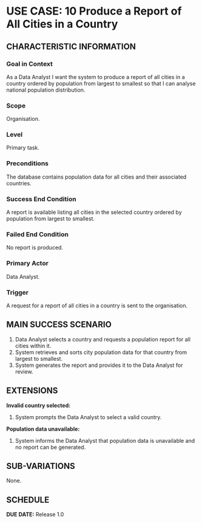 # USE CASE: 10 Produce a Report of All Cities in a Country

## CHARACTERISTIC INFORMATION

### Goal in Context
As a Data Analyst I want the system to produce a report of all cities in a country ordered by population from largest to smallest so that I can analyse national population distribution.

### Scope
Organisation.

### Level
Primary task.

### Preconditions
The database contains population data for all cities and their associated countries.

### Success End Condition
A report is available listing all cities in the selected country ordered by population from largest to smallest.

### Failed End Condition
No report is produced.

### Primary Actor
Data Analyst.

### Trigger
A request for a report of all cities in a country is sent to the organisation.

## MAIN SUCCESS SCENARIO
1. Data Analyst selects a country and requests a population report for all cities within it.
2. System retrieves and sorts city population data for that country from largest to smallest.
3. System generates the report and provides it to the Data Analyst for review.

## EXTENSIONS
**Invalid country selected:**
1. System prompts the Data Analyst to select a valid country.

**Population data unavailable:**
1. System informs the Data Analyst that population data is unavailable and no report can be generated.

## SUB-VARIATIONS
None.

## SCHEDULE
**DUE DATE:** Release 1.0
